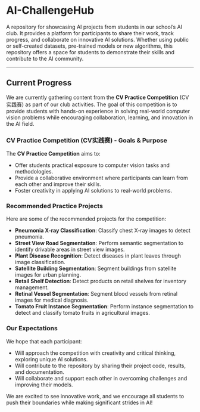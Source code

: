 # AI-ChallengeHub
A repository for showcasing AI projects from students in our school’s AI club. It provides a platform for participants to share their work, track progress, and collaborate on innovative AI solutions. Whether using public or self-created datasets, pre-trained models or new algorithms, this repository offers a space for students to demonstrate their skills and contribute to the AI community.

---

## Current Progress

We are currently gathering content from the **CV Practice Competition** (CV实践赛) as part of our club activities. The goal of this competition is to provide students with hands-on experience in solving real-world computer vision problems while encouraging collaboration, learning, and innovation in the AI field.

### CV Practice Competition (CV实践赛) - Goals & Purpose

The **CV Practice Competition** aims to:
- Offer students practical exposure to computer vision tasks and methodologies.
- Provide a collaborative environment where participants can learn from each other and improve their skills.
- Foster creativity in applying AI solutions to real-world problems.

### Recommended Practice Projects

Here are some of the recommended projects for the competition:
- **Pneumonia X-ray Classification**: Classify chest X-ray images to detect pneumonia.
- **Street View Road Segmentation**: Perform semantic segmentation to identify drivable areas in street view images.
- **Plant Disease Recognition**: Detect diseases in plant leaves through image classification.
- **Satellite Building Segmentation**: Segment buildings from satellite images for urban planning.
- **Retail Shelf Detection**: Detect products on retail shelves for inventory management.
- **Retinal Vessel Segmentation**: Segment blood vessels from retinal images for medical diagnosis.
- **Tomato Fruit Instance Segmentation**: Perform instance segmentation to detect and classify tomato fruits in agricultural images.

### Our Expectations

We hope that each participant:
- Will approach the competition with creativity and critical thinking, exploring unique AI solutions.
- Will contribute to the repository by sharing their project code, results, and documentation.
- Will collaborate and support each other in overcoming challenges and improving their models.
  
We are excited to see innovative work, and we encourage all students to push their boundaries while making significant strides in AI!

